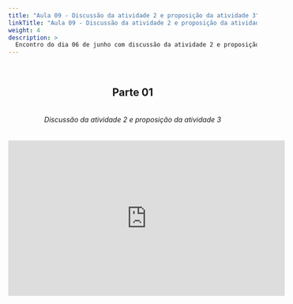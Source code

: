 ```yaml
---
title: "Aula 09 - Discussão da atividade 2 e proposição da atividade 3"
linkTitle: "Aula 09 - Discussão da atividade 2 e proposição da atividade 3"
weight: 4
description: >
  Encontro do dia 06 de junho com discussão da atividade 2 e proposição da atividade 3
---
```


<br>
<div align="center">
<h2>Parte 01</h2>
<br>
<i>Discussão da atividade 2 e proposição da atividade 3</i>
<br><br><br>
<iframe width="560" height="315" src="https://www.youtube.com/embed/z4pYS1MmyHU" frameborder="0" allow="accelerometer; autoplay; clipboard-write; encrypted-media; gyroscope; picture-in-picture" allowfullscreen></iframe>
<br><br>

</div>